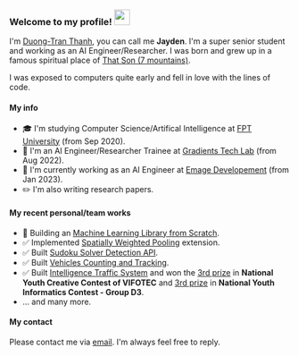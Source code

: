 ### Welcome to my profile! <img src="https://media.giphy.com/media/hvRJCLFzcasrR4ia7z/giphy.gif" width="28">

I'm [Duong-Tran Thanh](mailto:duong.jt.19@gmail.com), you can call me **Jayden**. I'm a super senior student and working as an AI Engineer/Researcher. I was born and grew up in a famous spiritual place of [That Son (7 mountains)](https://en.wikipedia.org/wiki/B%E1%BA%A3y_N%C3%BAi). 

I was exposed to computers quite early and fell in love with the lines of code.

#### My info
- 🎓 I'm studying Computer Science/Artifical Intelligence at [FPT University](https://daihoc.fpt.edu.vn/) (from Sep 2020).
- 🧐 I'm an AI Engineer/Researcher Trainee at [Gradients Tech Lab]() (from Aug 2022).
- 🔭 I'm currently working as an AI Engineer at [Emage Developement](https://emagevisionpl.com/) (from Jan 2023).
- ✏️ I'm also writing research papers.

#### My recent personal/team works
- 🔄 Building an [Machine Learning Library from Scratch](https://github.com/AI-Coffee/mllib-from-scratch/).
- ✅ Implemented [Spatially Weighted Pooling](https://github.com/duongttr/SWP-TF2) extension.
- ✅ Built [Sudoku Solver Detection API](https://github.com/duongttr/sudoku-solver-detection-fastapi).
- ✅ Built [Vehicles Counting and Tracking](https://github.com/duongttr/vehicles-counting-yolov4-deepsort).
- ✅ Built [Intelligence Traffic System](https://vnexpress.net/cuoc-song-4-0/hoc-sinh-sang-che-ung-dung-giao-thong-4038044.html) and won the [3rd prize](http://www.vifotec.com.vn/gii-thng-a-cuc-thi/sang-to-danh-cho-thanh-thiu-nien-nhi-ng/269-2020-12-12-16-42-44.html) in **National Youth Creative Contest of VIFOTEC** and [3rd prize](http://m.tainangviet.vn/ket-qua-vong-so-khao-quoc-gia-hoi-thi-tin-hoc-tre-toan-quoc-lan-thu-xxvi-2020-dar3998/) in **National Youth Informatics Contest - Group D3**.
- ... and many more.

#### My contact
Please contact me via [email](mailto:duong.jt.19@gmail.com). I'm always feel free to reply.
